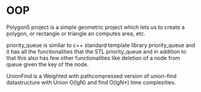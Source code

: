 # OOP
Polygon5 project is a simple geometric project which lets us to create a polygon, or rectangle or triangle an computes area, etc.

priority_queue is similar to c++ standard template library priority_queue and it has all the functionalities that the STL priority_queue and in addition to that
this also has few other functionalities like deletion of a node from queue given the key of the node.

UnionFind is a Weighted with pathcompressed version of union-find datastructure with Union O(lgN) and find O(lgN*) time complexities.
